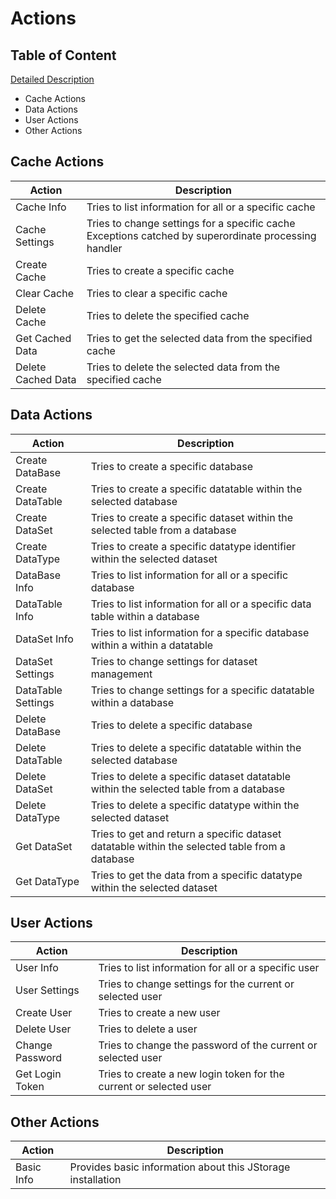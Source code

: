 # Actions

## Table of Content
[Detailed Description](https://github.com/Horstexplorer/JStorage/tree/master/src/main/java/de/netbeacon/jstorage/server/api/socket/processing/action)
- Cache Actions
- Data Actions
- User Actions
- Other Actions

## Cache Actions

| Action | Description |
--- | ---
Cache Info | Tries to list information for all or a specific cache |
Cache Settings | Tries to change settings for a specific cache Exceptions catched by superordinate processing handler |
Create Cache | Tries to create a specific cache |
Clear Cache | Tries to clear a specific cache |
Delete Cache | Tries to delete the specified cache |
Get Cached Data | Tries to get the selected data from the specified cache |
Delete Cached Data | Tries to delete the selected data from the specified cache |

## Data Actions

| Action | Description |
--- | ---
Create DataBase | Tries to create a specific database |
Create DataTable | Tries to create a specific datatable within the selected database |
Create DataSet  | Tries to create a specific dataset within the selected table from a database |
Create DataType | Tries to create a specific datatype identifier within the selected dataset |
DataBase Info | Tries to list information for all or a specific database |
DataTable Info | Tries to list information for all or a specific data table within a database |
DataSet Info | Tries to list information for a specific database within a within a datatable |
DataSet Settings | Tries to change settings for dataset management |
DataTable Settings | Tries to change settings for a specific datatable within a database |
Delete DataBase | Tries to delete a specific database |
Delete DataTable | Tries to delete a specific datatable within the selected database |
Delete DataSet | Tries to delete a specific dataset datatable within the selected table from a database |
Delete DataType | Tries to delete a specific datatype within the selected dataset |
Get DataSet | Tries to get and return a specific dataset datatable within the selected table from a database |
Get DataType | Tries to get the data from a specific datatype within the selected dataset |

## User Actions

| Action | Description |
--- | ---
User Info | Tries to list information for all or a specific user | [View Docs](|
User Settings | Tries to change settings for the current or selected user | [View Docs](|
Create User | Tries to create a new user | [View Docs](|
Delete User |  Tries to delete a user | [View Docs](|
Change Password | Tries to change the password of the current or selected user | [View Docs](|
Get Login Token |  Tries to create a new login token for the current or selected user | [View Docs](|

## Other Actions

| Action | Description
--- | ---
Basic Info | Provides basic information about this JStorage installation | [View Docs](|